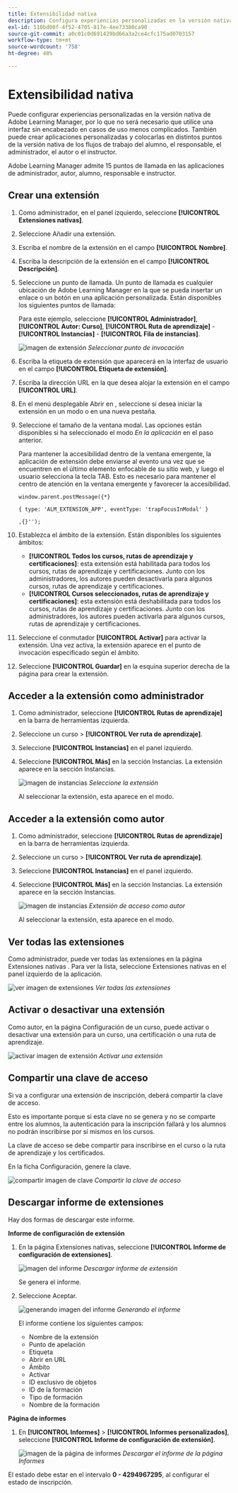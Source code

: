 ```yaml
---
title: Extensibilidad nativa
description: Configura experiencias personalizadas en la versión nativa de Adobe Learning Manager, lo que te permite no usar la descentralización para casos menos complicados.
exl-id: 510bd00f-4f52-4705-817e-4ee73380ca90
source-git-commit: a0c01c0d691429bd66a3a2ce4cfc175ad0703157
workflow-type: tm+mt
source-wordcount: '758'
ht-degree: 48%

---
```


# Extensibilidad nativa

Puede configurar experiencias personalizadas en la versión nativa de Adobe Learning Manager, por lo que no será necesario que utilice una interfaz sin encabezado en casos de uso menos complicados. También puede crear aplicaciones personalizadas y colocarlas en distintos puntos de la versión nativa de los flujos de trabajo del alumno, el responsable, el administrador, el autor o el instructor.

Adobe Learning Manager admite 15 puntos de llamada en las aplicaciones de administrador, autor, alumno, responsable e instructor.

## Crear una extensión

1. Como administrador, en el panel izquierdo, seleccione **[!UICONTROL Extensiones nativas]**.
1. Seleccione Añadir una extensión.
1. Escriba el nombre de la extensión en el campo **[!UICONTROL Nombre]**.
1. Escriba la descripción de la extensión en el campo **[!UICONTROL Descripción]**.
1. Seleccione un punto de llamada. Un punto de llamada es cualquier ubicación de Adobe Learning Manager en la que se pueda insertar un enlace o un botón en una aplicación personalizada. Están disponibles los siguientes puntos de llamada:

   Para este ejemplo, seleccione **[!UICONTROL Administrador]**, **[!UICONTROL Autor: Curso]**, **[!UICONTROL Ruta de aprendizaje]** - **[!UICONTROL Instancias]** - **[!UICONTROL Fila de instancias]**.

   ![imagen de extensión](assets/list-native-extensions.png)
   *Seleccionar punto de invocación*

1. Escriba la etiqueta de extensión que aparecerá en la interfaz de usuario en el campo **[!UICONTROL Etiqueta de extensión]**.
1. Escriba la dirección URL en la que desea alojar la extensión en el campo **[!UICONTROL URL]**.
1. En el menú desplegable Abrir en , seleccione si desea iniciar la extensión en un modo o en una nueva pestaña.
1. Seleccione el tamaño de la ventana modal. Las opciones están disponibles si ha seleccionado el modo *En la aplicación* en el paso anterior.

   Para mantener la accesibilidad dentro de la ventana emergente, la aplicación de extensión debe enviarse al evento una vez que se encuentren en el último elemento enfocable de su sitio web, y luego el usuario selecciona la tecla TAB. Esto es necesario para mantener el centro de atención en la ventana emergente y favorecer la accesibilidad.

   ```
   window.parent.postMessage({*}
   
   { type: 'ALM_EXTENSION_APP', eventType: 'trapFocusInModal' }
   
   ,{}'');
   ```

1. Establezca el ámbito de la extensión. Están disponibles los siguientes ámbitos:

   * **[!UICONTROL Todos los cursos, rutas de aprendizaje y certificaciones]**: esta extensión está habilitada para todos los cursos, rutas de aprendizaje y certificaciones. Junto con los administradores, los autores pueden desactivarla para algunos cursos, rutas de aprendizaje y certificaciones.
   * **[!UICONTROL Cursos seleccionados, rutas de aprendizaje y certificaciones]**: esta extensión está deshabilitada para todos los cursos, rutas de aprendizaje y certificaciones. Junto con los administradores, los autores pueden activarla para algunos cursos, rutas de aprendizaje y certificaciones.

1. Seleccione el conmutador **[!UICONTROL Activar]** para activar la extensión. Una vez activa, la extensión aparece en el punto de invocación especificado según el ámbito.
1. Seleccione **[!UICONTROL Guardar]** en la esquina superior derecha de la página para crear la extensión.

## Acceder a la extensión como administrador

1. Como administrador, seleccione **[!UICONTROL Rutas de aprendizaje]** en la barra de herramientas izquierda.
1. Seleccione un curso > **[!UICONTROL Ver ruta de aprendizaje]**.
1. Seleccione **[!UICONTROL Instancias]** en el panel izquierdo.
1. Seleccione **[!UICONTROL Más]** en la sección Instancias. La extensión aparece en la sección Instancias.

   ![imagen de instancias](assets/instances-extension.png)
   *Seleccione la extensión*

   Al seleccionar la extensión, esta aparece en el modo.

## Acceder a la extensión como autor

1. Como administrador, seleccione **[!UICONTROL Rutas de aprendizaje]** en la barra de herramientas izquierda.
1. Seleccione un curso > **[!UICONTROL Ver ruta de aprendizaje]**.
1. Seleccione **[!UICONTROL Instancias]** en el panel izquierdo.
1. Seleccione **[!UICONTROL Más]** en la sección Instancias. La extensión aparece en la sección Instancias.

   ![imagen de instancias](assets/instances-extension.png)
   *Extensión de acceso como autor*

   Al seleccionar la extensión, esta aparece en el modo.

## Ver todas las extensiones

Como administrador, puede ver todas las extensiones en la página Extensiones nativas . Para ver la lista, seleccione Extensiones nativas en el panel izquierdo de la aplicación.

![ver imagen de extensiones](assets/view-extensions.png)
*Ver todas las extensiones*

## Activar o desactivar una extensión

Como autor, en la página Configuración de un curso, puede activar o desactivar una extensión para un curso, una certificación o una ruta de aprendizaje.

![activar imagen de extensión](assets/activate-extension.png)
*Activar una extensión*

## Compartir una clave de acceso

Si va a configurar una extensión de inscripción, deberá compartir la clave de acceso.

Esto es importante porque si esta clave no se genera y no se comparte entre los alumnos, la autenticación para la inscripción fallará y los alumnos no podrán inscribirse por sí mismos en los cursos.

La clave de acceso se debe compartir para inscribirse en el curso o la ruta de aprendizaje y los certificados.

En la ficha Configuración, genere la clave.

![compartir imagen de clave](assets/share-extension.png)
*Compartir la clave de acceso*

## Descargar informe de extensiones

Hay dos formas de descargar este informe.

**Informe de configuración de extensión**

1. En la página Extensiones nativas, seleccione **[!UICONTROL Informe de configuración de extensiones]**.

   ![imagen del informe](assets/extension-config-report.png)
   *Descargar informe de extensión*

   Se genera el informe.

1. Seleccione Aceptar.

   ![generando imagen del informe](assets/generating-report.png)
   *Generando el informe*

   El informe contiene los siguientes campos:

   * Nombre de la extensión
   * Punto de apelación
   * Etiqueta
   * Abrir en URL
   * Ámbito
   * Activar
   * ID exclusivo de objetos
   * ID de la formación
   * Tipo de formación
   * Nombre de la formación

**Página de informes**

1. En **[!UICONTROL Informes]** > **[!UICONTROL Informes personalizados]**, seleccione **[!UICONTROL Informe de configuración de extensión]**.

   ![imagen de la página de informes](assets/extension-report-page.png)
   *Descargar el informe de la página Informes*

El estado debe estar en el intervalo **0 - 4294967295**, al configurar el estado de inscripción.
